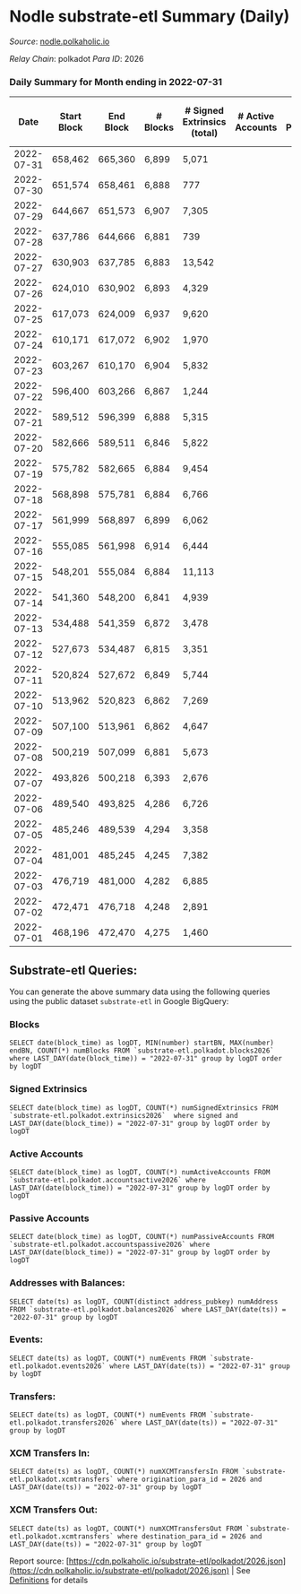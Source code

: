# Nodle substrate-etl Summary (Daily)

_Source_: [nodle.polkaholic.io](https://nodle.polkaholic.io)

*Relay Chain*: polkadot
*Para ID*: 2026



### Daily Summary for Month ending in 2022-07-31


| Date | Start Block | End Block | # Blocks | # Signed Extrinsics (total) | # Active Accounts | # Passive | # New | # Addresses with Balances | # Events | # Transfers | # XCM Transfers In | # XCM Transfers Out | Issues | 
| ---- | ----------- | --------- | -------- | --------------------------- | ----------------- | --------- | ----- | ------------------------- | -------- | ----------- | ------------------ | ------------------- | ------ |
| 2022-07-31 | 658,462 | 665,360 | 6,899 | 5,071 |  |  |  | 505,397 | 176,272 | 114,238  |   |   |  |
| 2022-07-30 | 651,574 | 658,461 | 6,888 | 777 |  |  |  | 500,096 | 148,302 | 113,249  |   |   |  |
| 2022-07-29 | 644,667 | 651,573 | 6,907 | 7,305 |  |  |  |  | 327,120 | 229,374  |   |   |  |
| 2022-07-28 | 637,786 | 644,666 | 6,881 | 739 |  |  |  | 483,180 | 277,982 | 125,889  |   |   |  |
| 2022-07-27 | 630,903 | 637,785 | 6,883 | 13,542 |  |  |  | 479,297 | 452,076 | 180,841  |   |   |  |
| 2022-07-26 | 624,010 | 630,902 | 6,893 | 4,329 |  |  |  | 488,117 | 649,050 | 296,645  |   |   |  |
| 2022-07-25 | 617,073 | 624,009 | 6,937 | 9,620 |  |  |  |  | 587,413 | 250,379  |   |   |  |
| 2022-07-24 | 610,171 | 617,072 | 6,902 | 1,970 |  |  |  | 479,051 | 456,088 | 210,952  |   |   |  |
| 2022-07-23 | 603,267 | 610,170 | 6,904 | 5,832 |  |  |  | 475,354 | 478,708 | 215,836  |   |   |  |
| 2022-07-22 | 596,400 | 603,266 | 6,867 | 1,244 |  |  |  |  | 502,440 | 236,157  |   |   |  |
| 2022-07-21 | 589,512 | 596,399 | 6,888 | 5,315 |  |  |  |  | 533,005 | 241,305  |   |   |  |
| 2022-07-20 | 582,666 | 589,511 | 6,846 | 5,822 |  |  |  |  | 102,164 | 236,814  |   |   |  |
| 2022-07-19 | 575,782 | 582,665 | 6,884 | 9,454 |  |  |  |  | 74,850 | 220,592  |   |   |  |
| 2022-07-18 | 568,898 | 575,781 | 6,884 | 6,766 |  |  |  | 479,776 | 55,548 | 223,837  |   |   |  |
| 2022-07-17 | 561,999 | 568,897 | 6,899 | 6,062 |  |  |  | 483,118 | 50,248 | 238,677  |   |   |  |
| 2022-07-16 | 555,085 | 561,998 | 6,914 | 6,444 |  |  |  | 480,265 | 53,327 | 233,042  |   |   |  |
| 2022-07-15 | 548,201 | 555,084 | 6,884 | 11,113 |  |  |  |  | 111,786 | 239,665  |   |   |  |
| 2022-07-14 | 541,360 | 548,200 | 6,841 | 4,939 |  |  |  |  | 42,110 | 241,006  |   |   |  |
| 2022-07-13 | 534,488 | 541,359 | 6,872 | 3,478 |  |  |  | 478,137 | 32,733 | 213,090  |   |   |  |
| 2022-07-12 | 527,673 | 534,487 | 6,815 | 3,351 |  |  |  |  | 31,675 | 224,997  |   |   |  |
| 2022-07-11 | 520,824 | 527,672 | 6,849 | 5,744 |  |  |  |  | 48,073 | 235,563  |   |   |  |
| 2022-07-10 | 513,962 | 520,823 | 6,862 | 7,269 |  |  |  |  | 59,265 | 216,449  |   |   |  |
| 2022-07-09 | 507,100 | 513,961 | 6,862 | 4,647 |  |  |  | 470,193 | 41,018 | 214,527  |   |   |  |
| 2022-07-08 | 500,219 | 507,099 | 6,881 | 5,673 |  |  |  | 468,576 | 48,186 | 224,391  |   |   |  |
| 2022-07-07 | 493,826 | 500,218 | 6,393 | 2,676 |  |  |  |  | 582,055 | 218,108  |   |   |  |
| 2022-07-06 | 489,540 | 493,825 | 4,286 | 6,726 |  |  |  | 466,038 | 96,435 | 231,074  |   |   |  |
| 2022-07-05 | 485,246 | 489,539 | 4,294 | 3,358 |  |  |  |  | 149,021 | 215,161  |   |   |  |
| 2022-07-04 | 481,001 | 485,245 | 4,245 | 7,382 |  |  |  | 465,523 | 660,668 | 245,073  |   |   |  |
| 2022-07-03 | 476,719 | 481,000 | 4,282 | 6,885 |  |  |  | 469,742 | 50,997 | 230,178  |   |   |  |
| 2022-07-02 | 472,471 | 476,718 | 4,248 | 2,891 |  |  |  | 473,903 | 23,259 | 224,185  |   |   |  |
| 2022-07-01 | 468,196 | 472,470 | 4,275 | 1,460 |  |  |  |  | 12,178 | 265,984  |   |   |  |

## Substrate-etl Queries:
You can generate the above summary data using the following queries using the public dataset `substrate-etl` in Google BigQuery:


### Blocks
```
SELECT date(block_time) as logDT, MIN(number) startBN, MAX(number) endBN, COUNT(*) numBlocks FROM `substrate-etl.polkadot.blocks2026`  where LAST_DAY(date(block_time)) = "2022-07-31" group by logDT order by logDT
```


### Signed Extrinsics
```
SELECT date(block_time) as logDT, COUNT(*) numSignedExtrinsics FROM `substrate-etl.polkadot.extrinsics2026`  where signed and LAST_DAY(date(block_time)) = "2022-07-31" group by logDT order by logDT
```


### Active Accounts
```
SELECT date(block_time) as logDT, COUNT(*) numActiveAccounts FROM `substrate-etl.polkadot.accountsactive2026` where LAST_DAY(date(block_time)) = "2022-07-31" group by logDT order by logDT
```


### Passive Accounts
```
SELECT date(block_time) as logDT, COUNT(*) numPassiveAccounts FROM `substrate-etl.polkadot.accountspassive2026` where LAST_DAY(date(block_time)) = "2022-07-31" group by logDT order by logDT
```


### Addresses with Balances:
```
SELECT date(ts) as logDT, COUNT(distinct address_pubkey) numAddress FROM `substrate-etl.polkadot.balances2026` where LAST_DAY(date(ts)) = "2022-07-31" group by logDT
```


### Events:
```
SELECT date(ts) as logDT, COUNT(*) numEvents FROM `substrate-etl.polkadot.events2026` where LAST_DAY(date(ts)) = "2022-07-31" group by logDT
```


### Transfers:
```
SELECT date(ts) as logDT, COUNT(*) numEvents FROM `substrate-etl.polkadot.transfers2026` where LAST_DAY(date(ts)) = "2022-07-31" group by logDT
```


### XCM Transfers In:
```
SELECT date(ts) as logDT, COUNT(*) numXCMTransfersIn FROM `substrate-etl.polkadot.xcmtransfers` where origination_para_id = 2026 and LAST_DAY(date(ts)) = "2022-07-31" group by logDT
```


### XCM Transfers Out:
```
SELECT date(ts) as logDT, COUNT(*) numXCMTransfersOut FROM `substrate-etl.polkadot.xcmtransfers` where destination_para_id = 2026 and LAST_DAY(date(ts)) = "2022-07-31" group by logDT
```



Report source: [https://cdn.polkaholic.io/substrate-etl/polkadot/2026.json](https://cdn.polkaholic.io/substrate-etl/polkadot/2026.json) | See [Definitions](/DEFINITIONS.md) for details
